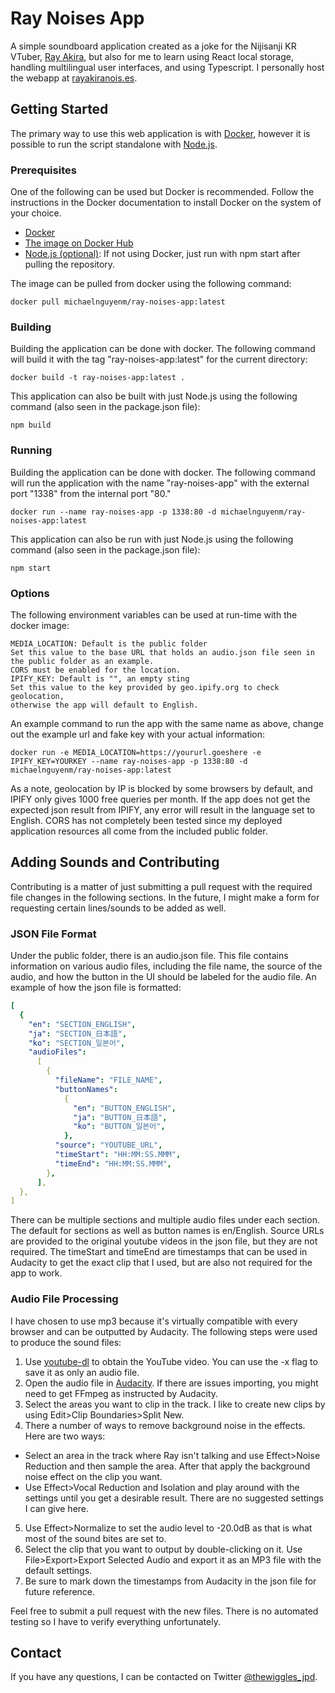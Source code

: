 # Ray Noises App

A simple soundboard application created as a joke for the Nijisanji KR VTuber, [Ray Akira](https://www.youtube.com/channel/UC7hffDQLKIEG-_zoAQkMIvg), but also for me to learn using React local storage, handling multilingual user interfaces, and using Typescript. I personally host the webapp at [rayakiranois.es](https://rayakiranois.es).

## Getting Started

The primary way to use this web application is with [Docker](https://www.docker.com/), however it is possible to run the script standalone with [Node.js](https://nodejs.org/).

### Prerequisites

One of the following can be used but Docker is recommended. Follow the instructions in the Docker documentation to install Docker on the system of your choice.

- [Docker](https://www.docker.com/)
- [The image on Docker Hub](https://hub.docker.com/r/michaelnguyenm/ray-noises-app)
- [Node.js (optional)](https://nodejs.org/): If not using Docker, just run with npm start after pulling the repository.

The image can be pulled from docker using the following command:

    docker pull michaelnguyenm/ray-noises-app:latest

### Building

Building the application can be done with docker. The following command will build it with the tag "ray-noises-app:latest" for the current directory:

    docker build -t ray-noises-app:latest .

This application can also be built with just Node.js using the following command (also seen in the package.json file):

    npm build

### Running

Building the application can be done with docker. The following command will run the application with the name "ray-noises-app" with the external port "1338" from the internal port "80."

    docker run --name ray-noises-app -p 1338:80 -d michaelnguyenm/ray-noises-app:latest

This application can also be run with just Node.js using the following command (also seen in the package.json file):

    npm start

### Options

The following environment variables can be used at run-time with the docker image:

```
MEDIA_LOCATION: Default is the public folder
Set this value to the base URL that holds an audio.json file seen in the public folder as an example.
CORS must be enabled for the location.
IPIFY_KEY: Default is "", an empty sting
Set this value to the key provided by geo.ipify.org to check geolocation,
otherwise the app will default to English.
```

An example command to run the app with the same name as above, change out the example url and fake key with your actual information:

    docker run -e MEDIA_LOCATION=https://yoururl.goeshere -e IPIFY_KEY=YOURKEY --name ray-noises-app -p 1338:80 -d michaelnguyenm/ray-noises-app:latest

As a note, geolocation by IP is blocked by some browsers by default, and IPIFY only gives 1000 free queries per month. If the app does not get the expected json result from IPIFY, any error will result in the language set to English. CORS has not completely been tested since my deployed application resources all come from the included public folder.

## Adding Sounds and Contributing

Contributing is a matter of just submitting a pull request with the required file changes in the following sections. In the future, I might make a form for requesting certain lines/sounds to be added as well.

### JSON File Format

Under the public folder, there is an audio.json file. This file contains information on various audio files, including the file name, the source of the audio, and how the button in the UI should be labeled for the audio file. An example of how the json file is formatted:

```yaml
[
  {
    "en": "SECTION_ENGLISH",
    "ja": "SECTION_日本語",
    "ko": "SECTION_일본어",
    "audioFiles":
      [
        {
          "fileName": "FILE_NAME",
          "buttonNames":
            {
              "en": "BUTTON_ENGLISH",
              "ja": "BUTTON_日本語",
              "ko": "BUTTON_일본어",
            },
          "source": "YOUTUBE_URL",
          "timeStart": "HH:MM:SS.MMM",
          "timeEnd": "HH:MM:SS.MMM",
        },
      ],
  },
]
```

There can be multiple sections and multiple audio files under each section. The default for sections as well as button names is en/English. Source URLs are provided to the original youtube videos in the json file, but they are not required. The timeStart and timeEnd are timestamps that can be used in Audacity to get the exact clip that I used, but are also not required for the app to work.

### Audio File Processing

I have chosen to use mp3 because it's virtually compatible with every browser and can be outputted by Audacity. The following steps were used to produce the sound files:

1. Use [youtube-dl](https://ytdl-org.github.io/youtube-dl/index.html) to obtain the YouTube video. You can use the -x flag to save it as only an audio file.
2. Open the audio file in [Audacity](https://www.audacityteam.org/). If there are issues importing, you might need to get FFmpeg as instructed by Audacity.
3. Select the areas you want to clip in the track. I like to create new clips by using Edit>Clip Boundaries>Split New.
4. There a number of ways to remove background noise in the effects. Here are two ways:

- Select an area in the track where Ray isn't talking and use Effect>Noise Reduction and then sample the area. After that apply the background noise effect on the clip you want.
- Use Effect>Vocal Reduction and Isolation and play around with the settings until you get a desirable result. There are no suggested settings I can give here.

5. Use Effect>Normalize to set the audio level to -20.0dB as that is what most of the sound bites are set to.
6. Select the clip that you want to output by double-clicking on it. Use File>Export>Export Selected Audio and export it as an MP3 file with the default settings.
7. Be sure to mark down the timestamps from Audacity in the json file for future reference.

Feel free to submit a pull request with the new files. There is no automated testing so I have to verify everything unfortunately.

## Contact

If you have any questions, I can be contacted on Twitter [@thewiggles_jpd](https://twitter.com/TheWiggles_jpd).
